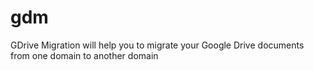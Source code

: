 gdm
===

GDrive Migration will help you to migrate your Google Drive documents from one domain to another domain
